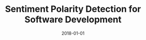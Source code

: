 ---
title: "Sentiment Polarity Detection for Software Development"
collection: publications
category: manuscripts
permalink: /publication/2018-01-01-Sentiment-Polarity-Detection-for-Software-Development
date: 2018-01-01
venue: 'Empir. Softw. Eng.'
paperurl: 'https://doi.org/10.1007/s10664-017-9546-9'
citation: ' Fabio Calefato,  Filippo Lanubile,  Federico Maiorano,  Nicole Novielli, &quot;Sentiment Polarity Detection for Software Development.&quot; <i>Empir. Softw. Eng.</i>, 2018. DOI: <a href="https://doi.org/10.1007/s10664-017-9546-9">10.1007/s10664-017-9546-9</a>.'
doi: 10.1007/s10664-017-9546-9'
---